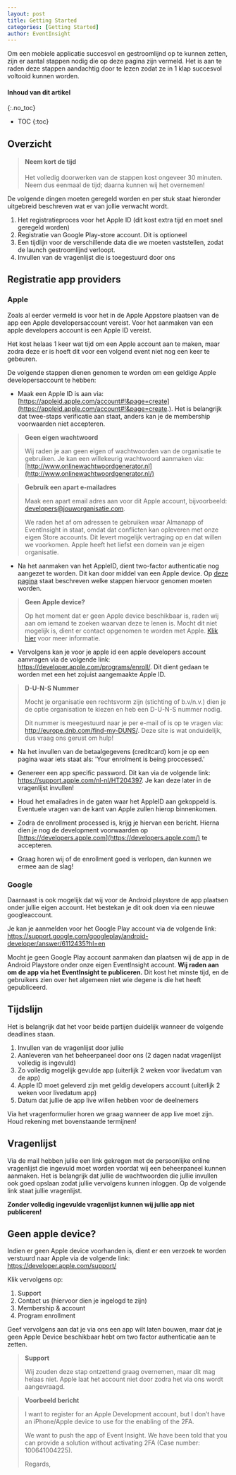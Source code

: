 ```yaml
---
layout: post
title: Getting Started
categories: [Getting Started]
author: EventInsight
---
```


Om een mobiele applicatie succesvol en gestroomlijnd op te kunnen zetten, zijn er aantal stappen nodig die op deze pagina zijn vermeld. Het is aan te raden deze stappen aandachtig door te lezen zodat ze in 1 klap succesvol voltooid kunnen worden.

#### Inhoud van dit artikel
{:.no_toc}
* TOC
{:toc}
## Overzicht

> #### Neem kort de tijd
>
> Het volledig doorwerken van de stappen kost ongeveer 30 minuten. Neem dus eenmaal de tijd; daarna kunnen wij het overnemen!

De volgende dingen moeten geregeld worden en per stuk staat hieronder uitgebreid beschreven wat er van jollie verwacht wordt.

1. Het registratieproces voor het Apple ID (dit kost extra tijd en moet snel geregeld worden)
2. Registratie van Google Play-store account. Dit is optioneel
3. Een tijdlijn voor de verschillende data die we moeten vaststellen, zodat de launch gestroomlijnd verloopt.
4. Invullen van de vragenlijst die is toegestuurd door ons

## Registratie app providers

### Apple

 Zoals al eerder vermeld is voor het in de Apple Appstore plaatsen van de app een Apple developersaccount vereist. Voor het aanmaken van een apple developers account is een Apple ID vereist.

Het kost helaas 1 keer wat tijd om een Apple account aan te maken, maar zodra deze er is hoeft dit voor een volgend event niet nog een keer te gebeuren.

De volgende stappen dienen genomen te worden om een geldige Apple developersaccount te hebben:  

- Maak een Apple ID is aan via: [https://appleid.apple.com/account#!&page=create](https://appleid.apple.com/account#!&page=create.). Het is belangrijk dat twee-staps verificatie aan staat, anders kan je de membership voorwaarden niet accepteren. 

> **Geen eigen wachtwoord**
>
> Wij raden je aan geen eigen of wachtwoorden van de organisatie te gebruiken. Je kan een willekeurig wachtwoord aanmaken via: [http://www.onlinewachtwoordgenerator.nl](http://www.onlinewachtwoordgenerator.nl/)



> **Gebruik een apart e-mailadres**
>
> Maak een apart email adres aan voor dit Apple account, bijvoorbeeld: developers@jouworganisatie.com.
>
> We raden het af om adressen te gebruiken waar Almanapp of EventInsight in staat, omdat dat conflicten kan opleveren met onze eigen Store accounts. Dit levert mogelijk vertraging op en dat willen we voorkomen. Apple heeft het liefst een domein van je eigen organisatie.

- Na het aanmaken van het AppleID, dient two-factor authenticatie nog aangezet te worden. Dit kan door middel van een Apple device. Op [deze pagina](https://support.apple.com/nl-nl/HT204915) staat beschreven welke stappen hiervoor genomen moeten worden.

> **Geen Apple device?**
>
> Op het moment dat er geen Apple device beschikbaar is, raden wij aan om iemand te zoeken waarvan deze te lenen is. Mocht dit niet mogelijk is, dient er contact opgenomen te worden met Apple. [Klik hier](http://docs.eventinsight.io/start/#geendevice) voor meer informatie.

- Vervolgens kan je voor je apple id een apple developers account aanvragen via de volgende link: <https://developer.apple.com/programs/enroll/>. Dit dient gedaan te worden met een het zojuist aangemaakte Apple ID.

> **D-U-N-S Nummer**
>
> Mocht je organisatie een rechtsvorm zijn (stichting of b.v/n.v.) dien je de optie organisation te kiezen en heb een D-U-N-S nummer nodig.
>
> Dit nummer is meegestuurd naar je per e-mail of is op te vragen via: <http://europe.dnb.com/find-my-DUNS/>. Deze site is wat onduidelijk, dus vraag ons gerust om hulp!

- Na het invullen van de betaalgegevens (creditcard) kom je op een pagina waar iets staat als: 'Your enrolment is being proccessed.'

- Genereer een app specific password. Dit kan via de volgende link: <https://support.apple.com/nl-nl/HT204397>. Je kan deze later in de vragenlijst invullen!

- Houd het emailadres in de gaten waar het AppleID aan gekoppeld is. Eventuele vragen van de kant van Apple zullen hierop binnenkomen.

- Zodra de enrollment processed is, krijg je hiervan een bericht. Hierna dien je nog de development voorwaarden op [https://developers.apple.com](https://developers.apple.com/) te accepteren.

- Graag horen wij of de enrollment goed is verlopen, dan kunnen we ermee aan de slag!

### Google

Daarnaast is ook mogelijk dat wij voor de Android playstore de app plaatsen onder jullie eigen account. Het bestekan je dit ook doen via een nieuwe googleaccount. 

Je kan je aanmelden voor het Google Play account via de volgende link: <https://support.google.com/googleplay/android-developer/answer/6112435?hl=en> 

Mocht je geen Google Play account aanmaken dan plaatsen wij de app in de Android Playstore onder onze eigen EventInsight account. **Wij raden aan om de app via het EventInsight te publiceren.** Dit kost het minste tijd, en de gebruikers zien over het algemeen niet wie degene is die het heeft gepubliceerd.  

## Tijdslijn

Het is belangrijk dat het voor beide partijen duidelijk wanneer de volgende deadlines staan.

1. Invullen van de vragenlijst door jullie
2. Aanleveren van het beheerpaneel door ons (2 dagen nadat vragenlijst volledig is ingevuld)
3. Zo volledig mogelijk gevulde app (uiterlijk 2 weken voor livedatum van de app)
4. Apple ID moet geleverd zijn met geldig developers account (uiterlijk 2 weken voor livedatum app)
5. Datum dat jullie de app live willen hebben voor de deelnemers

Via het vragenformulier horen we graag wanneer de app live moet zijn. Houd rekening met bovenstaande termijnen!

## Vragenlijst

Via de mail hebben jullie een link gekregen met de persoonlijke online vragenlijst die ingevuld moet worden voordat wij een beheerpaneel kunnen aanmaken. Het is belangrijk dat jullie de wachtwoorden die jullie invullen ook goed opslaan zodat jullie vervolgens kunnen inloggen. Op de volgende link staat jullie vragenlijst. 

**Zonder volledig ingevulde vragenlijst kunnen wij jullie app niet publiceren!**



## Geen apple device?

Indien er geen Apple device voorhanden is, dient er een verzoek te worden verstuurd naar Apple via de volgende link: <https://developer.apple.com/support/>

Klik vervolgens op:

1. Support
2. Contact us (hiervoor dien je ingelogd te zijn)
3. Membership & account
4. Program enrollment

Geef vervolgens aan dat je via ons een app wilt laten bouwen, maar dat je geen Apple Device beschikbaar hebt om two factor authenticatie aan te zetten. 

> **Support**
>
> Wij zouden deze stap ontzettend graag overnemen, maar dit mag helaas niet. Apple laat het account niet door zodra het via ons wordt aangevraagd.

> **Voorbeeld bericht**
>
> I want to register for an Apple Development account, but I don’t have an iPhone/Apple device to use for the enabling of the 2FA. 
>
> We want to push the app of Event Insight. We have been told that you can provide a solution without activating 2FA (Case number: 100641004225). 
>
> Regards,

